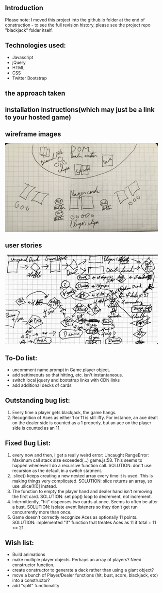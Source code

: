 ## Introduction

Please note: I moved this project into the github.io folder at the end of construction - to see the full revision history, please see the project repo "blackjack" folder itself.

## Technologies used:
* Javascript
* jQuery
* HTML
* CSS
* Twitter Bootstrap

## the approach taken

## installation instructions(which may just be a link to your hosted game)

## wireframe images

![](workflow/DOM_Wireframe.jpg)

## user stories

![](workflow/user_story.jpg)

## To-Do list:
* uncomment name prompt in Game.player object.
* add settimeouts so that hitting, etc. isn't instantaneous.
* switch local jquery and bootstrap links with CDN links
* add additional decks of cards

## Outstanding bug list:

1. Every time a player gets blackjack, the game hangs. 
2. Recognition of Aces as either 1 or 11 is still iffy. For instance, an ace dealt on the dealer side is counted as a 1 properly, but an ace on the player side is counted as an 11. 

## Fixed Bug List:
1. every now and then, I get a really weird error: Uncaught RangeError: Maximum call stack size exceeded(…) game.js:58. This seems to happen whenever I do a recursive function call. SOLUTION: don't use recursion as the default in a switch statment.
2. .slice() keeps creating a new nested array every time it is used. This is making things very complicated. SOLUTION: slice returns an array, so use .slice()[0] instead.
3. The function to empty the player hand and dealer hand isn't removing the first card. SOLUTION: set pop() loop to decrement, not increment.
4. Intermittently, "hit" dispenses two cards at once. Seems to often be after a bust. SOLUTION: isolate event listeners so they don't get run concurrently more than once. 
5. Game doesn't correctly recognize Aces as optionally 11 points. SOLUTION: implemented "if" function that treates Aces as 11 if total + 11 <= 21.

## Wish list:
* Build animations
* make multiple player objects. Perhaps an array of players? Need constructor function.
* create constructor to generate a deck rather than using a giant object?
* move a bunch of Player/Dealer functions (hit, bust, score, blackjack, etc) into a constructor?
* add "split" functionality